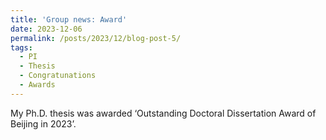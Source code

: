 ```yaml
---
title: 'Group news: Award'
date: 2023-12-06
permalink: /posts/2023/12/blog-post-5/
tags:
  - PI
  - Thesis
  - Congratunations
  - Awards
---
```


My Ph.D. thesis was awarded ‘Outstanding Doctoral Dissertation Award of Beijing in 2023’.
